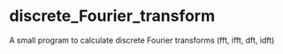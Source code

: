 # discrete_Fourier_transform
A small program to calculate discrete Fourier transforms (fft, ifft, dft, idft)
